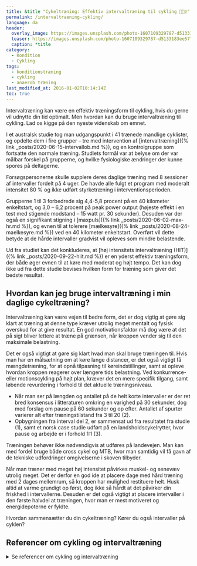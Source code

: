 ```yaml
---
title: &title "Cykeltræning: Effektiv intervaltræning til cykling 🚴🚴‍♀️"
permalink: /intervaltraening-cykling/
language: da
header:
  overlay_image: https://images.unsplash.com/photo-1607109329787-d5133183ee57?ixid=MXwxMjA3fDB8MHxwaG90by1wYWdlfHx8fGVufDB8fHw%3D&ixlib=rb-1.2.1&auto=format&fit=crop&w=1950&q=5
  teaser: https://images.unsplash.com/photo-1607109329787-d5133183ee57?ixid=MXwxMjA3fDB8MHxwaG90by1wYWdlfHx8fGVufDB8fHw%3D&ixlib=rb-1.2.1&auto=format&fit=crop&w=400&q=5
  caption: *title
category:
  - Kondition
  - Cykling
tags:
  - konditionstræning
  - cykling
  - anaerob træning
last_modified_at: 2016-01-02T10:14:14Z
toc: true
---
```


Intervaltræning kan være en effektiv træningsform til cykling, hvis du gerne vil udnytte din tid optimalt. Men hvordan kan du bruge intervaltræning til cykling. Lad os kigge på den nyeste videnskab om emnet.

I et australsk studie tog man udgangspunkt i 41 trænede mandlige cyklister, og opdelte dem i fire grupper – tre med intervention af [intervaltræning]({% link _posts/2020-06-15-intervallob.md %}), og en kontrolgruppe som fortsatte den normale træning. Studiets formål var at belyse om der var målbar forskel på grupperne, og hvilke fysiologiske ændringer der kunne spores på deltagerne.

Forsøgspersonerne skulle supplere deres daglige træning med 8 sessioner af intervaller fordelt på 4 uger. De havde alle fulgt et program med moderalt intensitet 80 % og ikke udført styrketræning i interventionsperioden.

Grupperne 1 til 3 forbedrede sig 4,4-5,8 procent på en 40 kilometer enkeltstart, og 3,0 – 6,2 procent på peak power output (højeste effekt i en test med stigende modstand – 15 watt pr. 30 sekunder). Desuden var der også en signifikant stigning i [maxpuls]({% link _posts/2020-06-02-max-hr.md %}), og evnen til at tolerere [mælkesyre]({% link _posts/2020-08-24-maelkesyre.md %}) ved en 40 kilometer enkeltstart. Overført vil dette betyde at de hårde intervaller gradvist vil opleves som mindre belastende.

Ud fra studiet kan det konkluderes, at [høj intensitets intervaltræning (HIT)]({% link _posts/2020-09-22-hiit.md %}) er en yderst effektiv træningsform, der både øger evnen til at køre med moderat og højt tempo. Det kan dog ikke ud fra dette studie bevises hvilken form for træning som giver det bedste resultat.

## Hvordan kan jeg bruge intervaltræning i min daglige cykeltræning?

Intervaltræning kan være vejen til bedre form, det er dog vigtig at gøre sig klart at træning at denne type kræver utrolig meget mentalt og fysisk overskud for at give resultat. En god motivationsfaktor må dog være at det på sigt bliver lettere at træne på grænsen, når kroppen vender sig til den maksimale belastning.

Det er også vigtigt at gøre sig klart hvad man skal bruge træningen til. Hvis man har en målsætning om at køre lange distancer, er det også vigtigt få mængdetræning, for at opnå tilpasning til køreindstillinger, samt at opleve hvordan kroppen reagerer over længere tids belastning. Ved konkurrence- eller motionscykling på højt plan, kræver det en mere specifik tilgang, samt løbende revurdering i forhold til det aktuelle træningsniveau.

- Når man ser på længden og antallet på de helt korte intervaller er der ret bred konsensus i litteraturen omkring en varighed på 30 sekunder, dog med forslag om pause på 60 sekunder og op efter. Antallet af spurter varierer alt efter træningstilstand fra 3 til 20 (2).
- Opbygningen fra interval del 2, er sammensat ud fra resultatet fra studie (1), samt et norsk case studie udført på en landsholdscykelrytter, hvor pause og arbejde er i forhold 1:1 (3).

Træningen behøver ikke nødvendigvis at udføres på landevejen. Man kan med fordel bruge både cross cykel og MTB, hvor man samtidig vil få gavn af de tekniske udfordringer omgivelserne i skoven tilbyder.

Når man træner med meget høj intensitet påvirkes muskel- og senevæv utrolig meget. Det er derfor en god ide at placere dage med hård træning med 2 dages mellemrum, så kroppen har mulighed restituere helt. Husk altid at varme grundigt op først, dog ikke så hårdt at det påvirker din friskhed i intervallerne. Desuden er det også vigtigt at placere intervaller i den første halvdel at træningen, hvor man er mest motiveret og energidepoterne er fyldte.

Hvordan sammensætter du din cykeltræning? Kører du også intervaller på cyklen?

## Referencer om cykling og intervaltræning

<details markdown="1">
  <summary>Se referencer om cykling og intervaltræning</summary>

- Laursen PB1, Shing CM, Peake JM, Coombes JS, Jenkins DG (2005) Influenza of high-intensity interval training on adaptations in well-trained cyclists. J Strength Cond Res.
- Batterham A. M., Taylor K. L., (2014) Effects of low-volume high-intensity interval training (HIT) on fitness in adults: a meta-analysis of controlled and non controlled trails. Sports Med.
- Støren Ø., Bratland-Sanda S., Haave M., Helgerud J., (2012) Improved VO2max and time trail performance with more high aerobic intensity interval training and reduced training volume: A case study on an elite national cyclist. Journal of Strength and conditioning Association.

</details>
